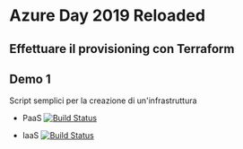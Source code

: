 # Azure Day 2019 Reloaded
## Effettuare il provisioning con Terraform 

## Demo 1
Script semplici per la creazione di un'infrastruttura
- PaaS
[![Build Status](https://dev.azure.com/giorgiolasala/AzureDay/_apis/build/status/Demo2%20PaaS?branchName=master)](https://dev.azure.com/giorgiolasala/AzureDay/_build/latest?definitionId=17&branchName=master)

- IaaS
[![Build Status](https://dev.azure.com/giorgiolasala/AzureDay/_apis/build/status/Demo2%20IaaS?branchName=master)](https://dev.azure.com/giorgiolasala/AzureDay/_build/latest?definitionId=15&branchName=master)